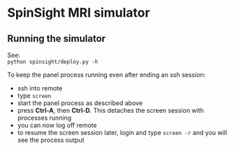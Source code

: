 SpinSight MRI simulator
===
Running the simulator
---
See:  
`python spinsight/deploy.py -h`

To keep the panel process running even after ending an ssh session:
* ssh into remote
* type `screen`
* start the panel process as described above
* press **Ctrl-A**, then **Ctrl-D**. This detaches the screen session with processes running
* you can now log off remote
* to resume the screen session later, login and type `screen -r` and you will see the process output